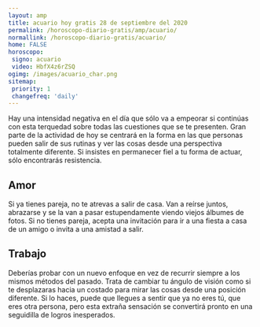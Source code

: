 ```yaml
---
layout: amp
title: acuario hoy gratis 28 de septiembre del 2020 
permalink: /horoscopo-diario-gratis/amp/acuario/
normallink: /horoscopo-diario-gratis/acuario/
home: FALSE
horoscopo:
 signo: acuario
 video: HbfX4z6rZSQ
ogimg: /images/acuario_char.png
sitemap:
 priority: 1
 changefreq: 'daily'
---
```



Hay una intensidad negativa en el día que sólo va a empeorar si continúas con esta terquedad sobre todas las cuestiones que se te presenten. Gran parte de la actividad de hoy se centrará en la forma en las que personas pueden salir de sus rutinas y ver las cosas desde una perspectiva totalmente diferente. Si insistes en permanecer fiel a tu forma de actuar, sólo encontrarás resistencia.

## Amor

Si ya tienes pareja, no te atrevas a salir de casa. Van a reírse juntos, abrazarse y se la van a pasar estupendamente viendo viejos álbumes de fotos. Si no tienes pareja, acepta una invitación para ir a una fiesta a casa de un amigo o invita a una amistad a salir.

## Trabajo

Deberías probar con un nuevo enfoque en vez de recurrir siempre a los mismos métodos del pasado. Trata de cambiar tu ángulo de visión como si te desplazaras hacia un costado para mirar las cosas desde una posición diferente. Si lo haces, puede que llegues a sentir que ya no eres tú, que eres otra persona, pero esta extraña sensación se convertirá pronto en una seguidilla de logros inesperados.